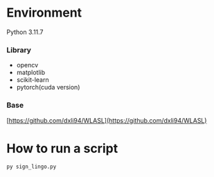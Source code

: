 # Environment
Python 3.11.7

### Library
- opencv
- matplotlib
- scikit-learn
- pytorch(cuda version)

### Base
[https://github.com/dxli94/WLASL](https://github.com/dxli94/WLASL)

# How to run a script
`py sign_lingo.py`
